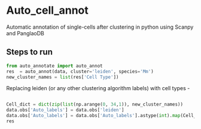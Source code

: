 # Auto_cell_annot
Automatic annotation of single-cells after clustering in python using Scanpy and PanglaoDB

## Steps to run
```python
from auto_annotate import auto_annot
res  = auto_annot(data, cluster='leiden', species='Mm')
new_cluster_names = list(res['Cell Type'])
```
Replacing leiden (or any other clustering algorithm labels) with cell types -
```python

Cell_dict = dict(zip(list(np.arange(0, 34,1)), new_cluster_names))
data.obs['Auto_labels'] = data.obs['leiden']
data.obs['Auto_labels'] = data.obs['Auto_labels'].astype(int).map(Cell_dict)
res
```
